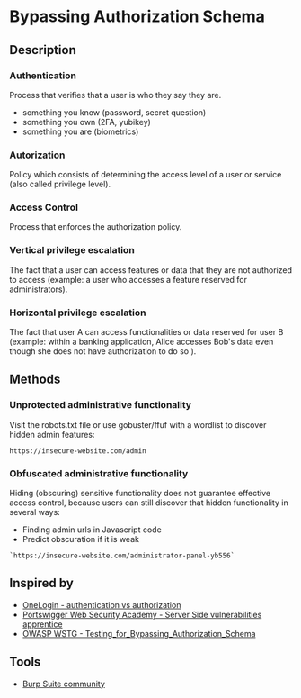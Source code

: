 
# Bypassing Authorization Schema


## Description

### Authentication

Process that verifies that a user is who they say they are.

- something you know (password, secret question)
- something you own (2FA, yubikey)
- something you are (biometrics)

### Autorization

Policy which consists of determining the access level of a user or service (also called privilege level).

### Access Control 

Process that enforces the authorization policy.

### Vertical privilege escalation

The fact that a user can access features or data that they are not authorized to access (example: a user who accesses a feature reserved for administrators).
### Horizontal privilege escalation

The fact that user A can access functionalities or data reserved for user B (example: within a banking application, Alice accesses Bob's data even though she does not have authorization to do so ).

## Methods

### Unprotected administrative functionality

Visit the robots.txt file or use gobuster/ffuf with a wordlist to discover hidden admin features: 

```http
https://insecure-website.com/admin
```

### Obfuscated administrative functionality

Hiding (obscuring) sensitive functionality does not guarantee effective access control, because users can still discover that hidden functionality in several ways:

- Finding admin urls in Javascript code
- Predict obscuration if it is weak

```http
`https://insecure-website.com/administrator-panel-yb556`
```

## Inspired by

- [OneLogin - authentication vs authorization](https://www.onelogin.com/learn/authentication-vs-authorization#:~:text=Authentication%20and%20authorization%20are%20two,authorization%20determines%20their%20access%20rights.)
- [Portswigger Web Security Academy - Server Side vulnerabilities apprentice](https://portswigger.net/web-security/learning-paths/server-side-vulnerabilities-apprentice)
- [OWASP WSTG - Testing_for_Bypassing_Authorization_Schema](https://owasp.org/www-project-web-security-testing-guide/latest/4-Web_Application_Security_Testing/05-Authorization_Testing/02-Testing_for_Bypassing_Authorization_Schema)

## Tools

- [Burp Suite community](https://portswigger.net/burp/communitydownload)